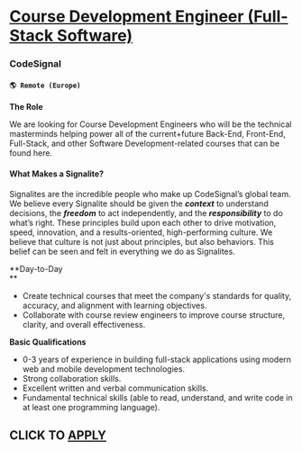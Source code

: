 # [Course Development Engineer (Full-Stack Software)](https://www.remotewlb.com/apply/course-development-engineer-full-stack-software)  
### CodeSignal  
#### `🌎 Remote (Europe)`  

**The Role**

We are looking for Course Development Engineers who will be the technical masterminds helping power all of the current+future Back-End, Front-End, Full-Stack, and other Software Development-related courses that can be found here.

#### **What Makes a Signalite?**

Signalites are the incredible people who make up CodeSignal’s global team. We believe every Signalite should be given the **_context_** to understand decisions, the **_freedom_** to act independently, and the **_responsibility_** to do what’s right. These principles build upon each other to drive motivation, speed, innovation, and a results-oriented, high-performing culture. We believe that culture is not just about principles, but also behaviors. This belief can be seen and felt in everything we do as Signalites.

**Day-to-Day  
**

  * Create technical courses that meet the company's standards for quality, accuracy, and alignment with learning objectives.
  * Collaborate with course review engineers to improve course structure, clarity, and overall effectiveness.

**Basic Qualifications**

  * 0-3 years of experience in building full-stack applications using modern web and mobile development technologies.
  * Strong collaboration skills.
  * Excellent written and verbal communication skills.
  * Fundamental technical skills (able to read, understand, and write code in at least one programming language).

  
## CLICK TO [APPLY](https://www.remotewlb.com/apply/course-development-engineer-full-stack-software)

